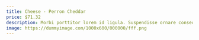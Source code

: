 ```yaml
---
title: Cheese - Perron Cheddar
price: $71.32
description: Morbi porttitor lorem id ligula. Suspendisse ornare consequat lectus. In est risus, auctor sed, tristique in, tempus sit amet, sem.
image: https://dummyimage.com/1000x600/000000/fff.png
---
```

